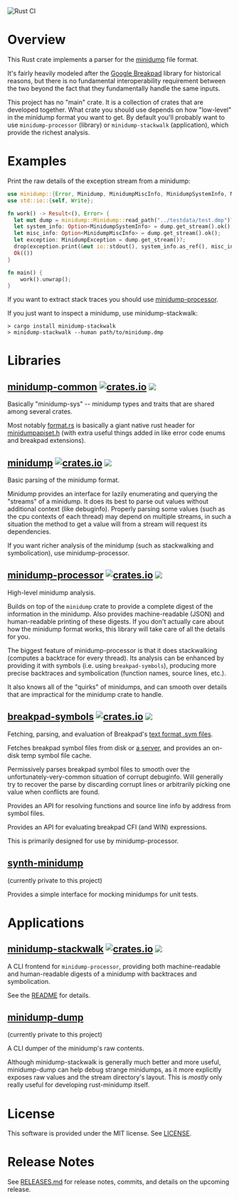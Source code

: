 ![Rust CI](https://github.com/luser/rust-minidump/workflows/Rust%20CI/badge.svg?branch=master)

# Overview

This Rust crate implements a parser for the [minidump](https://msdn.microsoft.com/en-us/library/windows/desktop/ms680369%28v=vs.85%29.aspx) file format.

It's fairly heavily modeled after the [Google Breakpad](https://chromium.googlesource.com/breakpad/breakpad/) library for historical reasons, but there is no fundamental interoperability requirement between the two beyond the fact that they fundamentally handle the same inputs.

This project has no "main" crate. It is a collection of crates that are developed together. What crate you should use depends on how "low-level" in the minidump format you want to get. By default you'll
probably want to use `minidump-processor` (library) or `minidump-stackwalk` (application), which provide the richest analysis.



# Examples

Print the raw details of the exception stream from a minidump:

```rust
use minidump::{Error, Minidump, MinidumpMiscInfo, MinidumpSystemInfo, MinidumpException, MinidumpStream};
use std::io::{self, Write};

fn work() -> Result<(), Error> {
  let mut dump = minidump::Minidump::read_path("../testdata/test.dmp")?;
  let system_info: Option<MinidumpSystemInfo> = dump.get_stream().ok();
  let misc_info: Option<MinidumpMiscInfo> = dump.get_stream().ok();
  let exception: MinidumpException = dump.get_stream()?;
  drop(exception.print(&mut io::stdout(), system_info.as_ref(), misc_info.as_ref()));
  Ok(())
}

fn main() {
    work().unwrap();
}
```

If you want to extract stack traces you should use [minidump-processor](https://crates.io/crates/minidump-processor).

If you just want to inspect a minidump, use minidump-stackwalk:

```text
> cargo install minidump-stackwalk
> minidump-stackwalk --human path/to/minidump.dmp
```




# Libraries


## [minidump-common](minidump-common) [![crates.io](https://img.shields.io/crates/v/minidump-common.svg)](https://crates.io/crates/minidump-common) [![](https://docs.rs/minidump-common/badge.svg)](https://docs.rs/minidump-common)

Basically "minidump-sys" -- minidump types and traits that are shared among several crates.

Most notably [format.rs](minidump-common/src/format.rs) is basically a giant native rust header for [minidumpapiset.h](https://docs.microsoft.com/en-us/windows/win32/api/minidumpapiset/) (with extra useful things added in like error code enums and breakpad extensions).




## [minidump](minidump) [![crates.io](https://img.shields.io/crates/v/minidump.svg)](https://crates.io/crates/minidump) [![](https://docs.rs/minidump/badge.svg)](https://docs.rs/minidump)

Basic parsing of the minidump format.

Minidump provides an interface for lazily enumerating and querying the "streams" of a minidump. It does its best to parse out values without additional context (like debuginfo). Properly parsing some values (such as the cpu contexts of each thread) may depend on multiple streams, in such a situation the method to get a
value will from a stream will request its dependencies.

If you want richer analysis of the minidump (such as stackwalking and symbolication), use minidump-processor.




## [minidump-processor](minidump-processor) [![crates.io](https://img.shields.io/crates/v/minidump-processor.svg)](https://crates.io/crates/minidump-processor) [![](https://docs.rs/minidump-processor/badge.svg)](https://docs.rs/minidump-processor)

High-level minidump analysis.

Builds on top of the `minidump` crate to provide a complete digest of the information in the minidump. Also provides machine-readable (JSON) and human-readable printing of these digests. If you don't actually care about how the minidump format works, this library will take care of all the details for you.

The biggest feature of minidump-processor is that it does stackwalking (computes a backtrace for every thread). Its analysis can be enhanced by providing it with symbols (i.e. using `breakpad-symbols`), producing more precise backtraces and symbolication (function names, source lines, etc.).

It also knows all of the "quirks" of minidumps, and can smooth over details that are impractical for the minidump crate to handle.





## [breakpad-symbols](breakpad-symbols) [![crates.io](https://img.shields.io/crates/v/breakpad-symbols.svg)](https://crates.io/crates/breakpad-symbols) [![](https://docs.rs/breakpad-symbols/badge.svg)](https://docs.rs/breakpad-symbols)

Fetching, parsing, and evaluation of Breakpad's [text format .sym files](https://chromium.googlesource.com/breakpad/breakpad/+/master/docs/symbol_files.md).

Fetches breakpad symbol files from disk or [a server](https://tecken.readthedocs.io/en/latest/download.html), and provides an on-disk temp symbol file cache.

Permissively parses breakpad symbol files to smooth over the unfortunately-very-common situation of corrupt debuginfo. Will generally try to recover the parse by discarding corrupt lines or arbitrarily picking one value when conflicts are found.

Provides an API for resolving functions and source line info by address from symbol files.

Provides an API for evaluating breakpad CFI (and WIN) expressions.

This is primarily designed for use by minidump-processor.





## [synth-minidump](synth-minidump)

(currently private to this project)

Provides a simple interface for mocking minidumps for unit tests.





# Applications


## [minidump-stackwalk](minidump-stackwalk) [![crates.io](https://img.shields.io/crates/v/minidump-stackwalk.svg)](https://crates.io/crates/minidump-stackwalk) [![](https://docs.rs/minidump-stackwalk/badge.svg)](https://docs.rs/minidump-stackwalk)

A CLI frontend for `minidump-processor`, providing both machine-readable and human-readable
digests of a minidump with backtraces and symbolication.

See the [README](minidump-stackwalk/README.md) for details.




## [minidump-dump](minidump/src/bin/minidump_dump.rs)

(currently private to this project)

A CLI dumper of the minidump's raw contents.

Although minidump-stackwalk is generally much better and more useful, minidump-dump can help debug strange minidumps, as it more explicitly exposes raw values and the stream directory's layout. This is *mostly* only really useful for developing rust-minidump itself.





# License

This software is provided under the MIT license. See [LICENSE](LICENSE).


# Release Notes

See [RELEASES.md](RELEASES.md) for release notes, commits, and details on the upcoming release.
